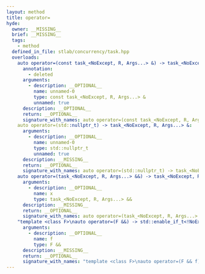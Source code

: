 ```yaml
---
layout: method
title: operator=
hyde:
  owner: __MISSING__
  brief: __MISSING__
  tags:
    - method
  defined_in_file: stlab/concurrency/task.hpp
  overloads:
    auto operator=(const task_<NoExcept, R, Args...> &) -> task_<NoExcept, R, Args...> &:
      annotation:
        - deleted
      arguments:
        - description: __OPTIONAL__
          name: unnamed-0
          type: const task_<NoExcept, R, Args...> &
          unnamed: true
      description: __OPTIONAL__
      return: __OPTIONAL__
      signature_with_names: auto operator=(const task_<NoExcept, R, Args...> &) -> task_<NoExcept, R, Args...> &
    auto operator=(std::nullptr_t) -> task_<NoExcept, R, Args...> &:
      arguments:
        - description: __OPTIONAL__
          name: unnamed-0
          type: std::nullptr_t
          unnamed: true
      description: __MISSING__
      return: __OPTIONAL__
      signature_with_names: auto operator=(std::nullptr_t) -> task_<NoExcept, R, Args...> &
    auto operator=(task_<NoExcept, R, Args...> &&) -> task_<NoExcept, R, Args...> &:
      arguments:
        - description: __OPTIONAL__
          name: x
          type: task_<NoExcept, R, Args...> &&
      description: __MISSING__
      return: __OPTIONAL__
      signature_with_names: auto operator=(task_<NoExcept, R, Args...> && x) -> task_<NoExcept, R, Args...> &
    "template <class F>\nauto operator=(F &&) -> std::enable_if_t<!NoExcept || std::is_nothrow_invocable_v<decltype(f), Args...>, task_<NoExcept, R, Args...> &>":
      arguments:
        - description: __OPTIONAL__
          name: f
          type: F &&
      description: __MISSING__
      return: __OPTIONAL__
      signature_with_names: "template <class F>\nauto operator=(F && f) -> std::enable_if_t<!NoExcept || std::is_nothrow_invocable_v<decltype(f), Args...>, task_<NoExcept, R, Args...> &>"
---
```

